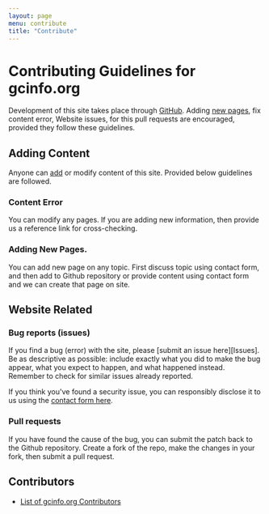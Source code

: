 ```yaml
---
layout: page
menu: contribute
title: "Contribute"
---
```


# Contributing Guidelines for gcinfo.org

Development of this site takes place through [GitHub](https://github.com/gcinfo-org/gcinfo.org). Adding [new pages](/kb/contribute/create-new-page), fix content error, Website issues, for this pull requests are encouraged, provided they follow these guidelines.

## Adding Content
Anyone can [add](/kb/contribute/create-new-page) or modify content of this site. Provided below guidelines are followed.

### Content Error
You can modify any pages. If you are adding new information, then provide us a reference link for cross-checking.
### Adding New Pages.
You can add new page on any topic. First discuss topic using contact form, and then add to Github repository or provide content using contact form and we can create that page on site.


## Website Related
### Bug reports (issues)

If you find a bug (error) with the site, please [submit an issue here][Issues]. Be as descriptive as possible: include exactly what you did to make the bug appear, what you expect to happen, and what happened instead. Remember to check for similar issues already reported.

If you think you've found a security issue, you can responsibly disclose it to us using the [contact form here](https://forms.gle/6nNNpbWPT6iCjgM86).


### Pull requests

If you have found the cause of the bug, you can submit the patch back to the Github repository. Create a fork of the repo, make the changes in your fork, then submit a pull request. 

## Contributors
- [List of gcinfo.org Contributors](/kb/contribute/contributors)
